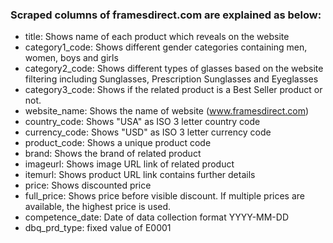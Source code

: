 ### Scraped columns of framesdirect.com are explained as below:

*  title: Shows name of each product which reveals on the website
* category1_code: Shows different gender categories containing men, women, boys and girls
* category2_code: Shows different types of glasses based on the website filtering including Sunglasses, Prescription Sunglasses and Eyeglasses
* category3_code: Shows if the related product is a Best Seller product or not. 
* website_name: Shows the name of website (www.framesdirect.com)
* country_code: Shows "USA" as ISO 3 letter country code
* currency_code: Shows "USD" as ISO 3 letter currency code
* product_code: Shows a unique product code
* brand: Shows the brand of related product
* imageurl: Shows image URL link of related product 
* itemurl: Shows product URL link contains further details
* price: Shows discounted price
* full_price: Shows price before visible discount. If multiple prices are available, the highest price is used.
* competence_date: Date of data collection format YYYY-MM-DD
* dbq_prd_type: fixed value of E0001
